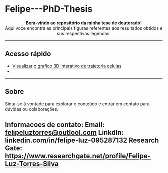 # Felipe---PhD-Thesis

<p align="center">
  <strong>Bem-vindo ao repositório da minha tese de doutorado!</strong><br>
  Aqui voce encontra as principais figuras referentes aos resultados obtidos e sus respectivas legendas.
</p>

---

## Acesso rápido

- [Visualizar o grafico 3D interativo de trajetoria celulas](https://github.com/felipeluz97/Felipe---PhD-Thesis/blob/main/cds_3d_plot_obj.html)
- 

---

## Sobre

Sinta-se à vontade para explorar o conteúdo e entrar em contato para dúvidas ou colaborações.

Informacoes de contato: 
Email: felipeluztorres@outlool.com
LinkdIn: linkedin.com/in/felipe-luz-095287132
Research Gate: https://www.researchgate.net/profile/Felipe-Luz-Torres-Silva
---
